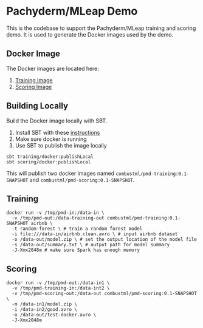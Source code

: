 # Pachyderm/MLeap Demo

This is the codebase to support the Pachyderm/MLeap training and scoring
demo. It is used to generate the Docker images used by the demo.

## Docker Image

The Docker images are located here:

1. [Training Image](https://hub.docker.com/r/combustml/pmd-training/)
2. [Scoring Image](https://hub.docker.com/r/combustml/pmd-scoring/)

## Building Locally

Build the Docker image locally with SBT.

1. Install SBT with these [instructions](http://www.scala-sbt.org/0.13/docs/Setup.html)
2. Make sure docker is running
3. Use SBT to publish the image locally

```
sbt training/docker:publishLocal
sbt scoring/docker:publishLocal
```

This will publish two docker images named `combustml/pmd-training:0.1-SNAPSHOT` and
`combustml/pmd-scoring:0.1-SNAPSHOT`.

## Training

```
docker run -v /tmp/pmd-in:/data-in \
  -v /tmp/pmd-out:/data-training-out combustml/pmd-training:0.1-SNAPSHOT airbnb \
  -t random-forest \ # train a random forest model
  -i file:///data-in/airbnb.clean.avro \ # input airbnb dataset
  -o /data-out/model.zip \ # set the output location of the model file
  -s /data-out/summary.txt \ # output path for model summary
  -J-Xmx2048m # make sure Spark has enough memory
```

## Scoring

```
docker run -v /tmp/pmd-out:/data-in1 \
  -v /tmp/pmd-training-in:/data-int2 \
  -v /tmp/pmd-scoring-out:/data-out combustml/pmd-scoring:0.1-SNAPSHOT \
  -m /data-in1/model.zip \
  -i /data-in2/good.avro \
  -o /data-out/test-docker.avro \
  -J-Xmx2048m
```

